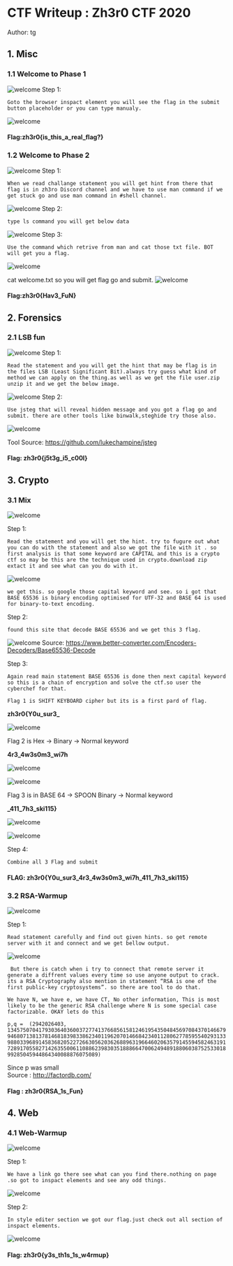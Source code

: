 # CTF Writeup : Zh3r0 CTF 2020
Author: tg
## 1. Misc
### 1.1 **Welcome to Phase 1**
![welcome](/resource/zh3r0/welcome1.png)
Step 1:
    
    Goto the browser inspact element you will see the flag in the submit button placeholder or you can type manualy.
![welcome](/resource/zh3r0/welcome1_2.png)

#### Flag:zh3r0{is_this_a_real_flag?}

### 1.2 **Welcome to Phase 2**
![welcome](/resource/zh3r0/welcome2.png)
Step 1:

    When we read challange statement you will get hint from there that flag is in zh3ro Discord channel and we have to use man command if we get stuck go and use man command in #shell channel.
![welcome](/resource/zh3r0/welcome2_1.png)
Step 2:
    
    type ls command you will get below data
![welcome](/resource/zh3r0/welcome2_2.png)
Step 3:
    
    Use the command which retrive from man and cat those txt file. BOT will get you a flag.
![welcome](/resource/zh3r0/welcome2_3.png)

 cat welcome.txt so you will get flag go and submit.
![welcome](/resource/zh3r0/welcome2_4.png)
 #### Flag:zh3r0{Hav3_FuN}

## 2. Forensics
### 2.1 **LSB fun**
![welcome](/resource/zh3r0/lsb.png)
Step 1:
    
    Read the statement and you will get the hint that may be flag is in the files LSB (Least Significant Bit).always try guess what kind of method we can apply on the thing.as well as we get the file user.zip unzip it and we get the below image.
![welcome](/resource/zh3r0/lsb2.png)
Step 2:

    Use jsteg that will reveal hidden message and you got a flag go and submit. there are other tools like binwalk,steghide try those also.
![welcome](/resource/zh3r0/lsb3.png)

Tool Source: https://github.com/lukechampine/jsteg
#### Flag: zh3r0{j5t3g_i5_c00l}
## 3. Crypto
### 3.1 **Mix**
![welcome](/resource/zh3r0/mix1.png)

 Step 1:

    Read the statement and you will get the hint. try to fugure out what you can do with the statement and also we got the file with it . so first analysis is that some keyword are CAPITAL and this is a crypto ctf so may be this are the technique used in crypto.download zip extact it and see what can you do with it.
![welcome](/resource/zh3r0/mix2.png)
    
    we get this. so google those capital keyword and see. so i got that BASE 65536 is binary encoding optimised for UTF-32 and BASE 64 is used for binary-to-text encoding.
Step 2:

    found this site that decode BASE 65536 and we get this 3 flag.
![welcome](/resource/zh3r0/mix3.png)
Source: https://www.better-converter.com/Encoders-Decoders/Base65536-Decode

Step 3:

    Again read main statement BASE 65536 is done then next capital keyword so this is a chain of encryption and solve the ctf.so user the cyberchef for that.
             
    Flag 1 is SHIFT KEYBOARD cipher but its is a first pard of flag.
            
**zh3r0{Y0u_sur3_**

![welcome](/resource/zh3r0/mix4.png)

Flag 2 is Hex -> Binary -> Normal keyword
            
**4r3_4w3s0m3_wi7h**    
      
![welcome](/resource/zh3r0/mix5.png)

![welcome](/resource/zh3r0/mix6.png)

Flag 3 is in BASE 64 -> SPOON Binary -> Normal keyword
      
**_411_7h3_ski115}**

![welcome](/resource/zh3r0/mix7.png)

![welcome](/resource/zh3r0/mix8.png)

Step 4:
    
    Combine all 3 Flag and submit

#### FLAG: zh3r0{Y0u_sur3_4r3_4w3s0m3_wi7h_411_7h3_ski115}

### 3.2 **RSA-Warmup**
![welcome](/resource/zh3r0/rsa1.png)

Step 1:
    
    Read statement carefully and find out given hints. so get remote server with it and connect and we get bellow output.

![welcome](/resource/zh3r0/rsa2.png)
```
 But there is catch when i try to connect that remote server it generate a diffrent values every time so use anyone output to crack. its a RSA Cryptography also mention in statement “RSA is one of the first public-key cryptosystems”. so there are tool to do that.
              
We have N, we have e, we have CT, No other information, This is most likely to be the generic RSA challenge where N is some special case factorizable. OKAY lets do this
 ```

 `p,q = 
(2942026403, 134575070417930364036003727741376685615812461954350484569708437014667994680713813781468183983386234011962070146684234011280627785955402931339880339689145836820522726630562036268896319664602063579145594582463191728917055827142635500611088623983035188866470062494891880603875253301899285045944864340088876075089)
`   

Since p was small   
Source :   http://factordb.com/

#### Flag : zh3r0{RSA_1s_Fun}

## 4. Web
### 4.1 **Web-Warmup**
![welcome](/resource/zh3r0/web1.png)

Step 1:
    
    We have a link go there see what can you find there.nothing on page .so got to inspact elements and see any odd things.
![welcome](/resource/zh3r0/web2.png)
 
 Step 2:
 
    In style editer section we got our flag.just check out all section of inspact elements.

![welcome](/resource/zh3r0/web3.png)

#### Flag: zh3r0{y3s_th1s_1s_w4rmup}


